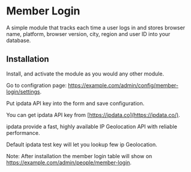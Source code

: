 # Member Login
A simple module that tracks each time a user logs in and stores browser name, platform, browser version, city, region  and user ID into your database.


## Installation
Install, and activate the module as you would any other module.

Go to configration page: https://example.com/admin/config/member-login/settings.

Put ipdata API key into the form and save configuration.

You can get ipdata API key from [https://ipdata.co](https://ipdata.co/).

ipdata provide a fast, highly available IP Geolocation API with reliable performance.

Default ipdata test key will let you lookup few ip Geolocation.


Note: After installation the member login table will show on https://example.com/admin/people/member-login. 
